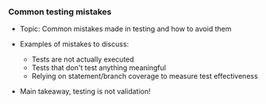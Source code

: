 ### Common testing mistakes
* Topic: Common mistakes made in testing and how to avoid them
* Examples of mistakes to discuss:
  - Tests are not actually executed
  - Tests that don't test anything meaningful
  - Relying on statement/branch coverage to measure test effectiveness

* Main takeaway, testing is not validation!
